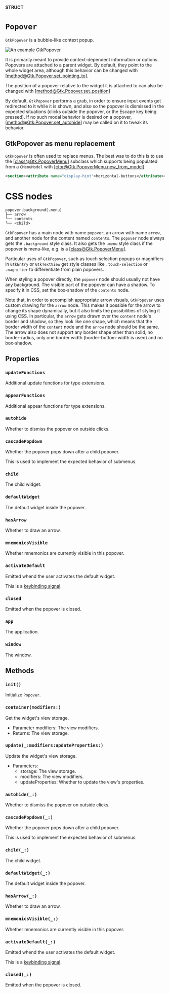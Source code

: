 **STRUCT**

# `Popover`

`GtkPopover` is a bubble-like context popup.

![An example GtkPopover](popover.png)

It is primarily meant to provide context-dependent information
or options. Popovers are attached to a parent widget. By default,
they point to the whole widget area, although this behavior can be
changed with [method@Gtk.Popover.set_pointing_to].

The position of a popover relative to the widget it is attached to
can also be changed with [method@Gtk.Popover.set_position]

By default, `GtkPopover` performs a grab, in order to ensure input
events get redirected to it while it is shown, and also so the popover
is dismissed in the expected situations (clicks outside the popover,
or the Escape key being pressed). If no such modal behavior is desired
on a popover, [method@Gtk.Popover.set_autohide] may be called on it to
tweak its behavior.

## GtkPopover as menu replacement

`GtkPopover` is often used to replace menus. The best was to do this
is to use the [class@Gtk.PopoverMenu] subclass which supports being
populated from a `GMenuModel` with [ctor@Gtk.PopoverMenu.new_from_model].

```xml
<section><attribute name="display-hint">horizontal-buttons</attribute><item><attribute name="label">Cut</attribute><attribute name="action">app.cut</attribute><attribute name="verb-icon">edit-cut-symbolic</attribute></item><item><attribute name="label">Copy</attribute><attribute name="action">app.copy</attribute><attribute name="verb-icon">edit-copy-symbolic</attribute></item><item><attribute name="label">Paste</attribute><attribute name="action">app.paste</attribute><attribute name="verb-icon">edit-paste-symbolic</attribute></item></section>
```

# CSS nodes

```
popover.background[.menu]
├── arrow
╰── contents
╰── <child>
```

`GtkPopover` has a main node with name `popover`, an arrow with name `arrow`,
and another node for the content named `contents`. The `popover` node always
gets the `.background` style class. It also gets the `.menu` style class
if the popover is menu-like, e.g. is a [class@Gtk.PopoverMenu].

Particular uses of `GtkPopover`, such as touch selection popups or
magnifiers in `GtkEntry` or `GtkTextView` get style classes like
`.touch-selection` or `.magnifier` to differentiate from plain popovers.

When styling a popover directly, the `popover` node should usually
not have any background. The visible part of the popover can have
a shadow. To specify it in CSS, set the box-shadow of the `contents` node.

Note that, in order to accomplish appropriate arrow visuals, `GtkPopover`
uses custom drawing for the `arrow` node. This makes it possible for the
arrow to change its shape dynamically, but it also limits the possibilities
of styling it using CSS. In particular, the `arrow` gets drawn over the
`content` node's border and shadow, so they look like one shape, which
means that the border width of the `content` node and the `arrow` node should
be the same. The arrow also does not support any border shape other than
solid, no border-radius, only one border width (border-bottom-width is
used) and no box-shadow.

## Properties
### `updateFunctions`

Additional update functions for type extensions.

### `appearFunctions`

Additional appear functions for type extensions.

### `autohide`

Whether to dismiss the popover on outside clicks.

### `cascadePopdown`

Whether the popover pops down after a child popover.

This is used to implement the expected behavior of submenus.

### `child`

The child widget.

### `defaultWidget`

The default widget inside the popover.

### `hasArrow`

Whether to draw an arrow.

### `mnemonicsVisible`

Whether mnemonics are currently visible in this popover.

### `activateDefault`

Emitted whend the user activates the default widget.

This is a [keybinding signal](class.SignalAction.html).

### `closed`

Emitted when the popover is closed.

### `app`

The application.

### `window`

The window.

## Methods
### `init()`

Initialize `Popover`.

### `container(modifiers:)`

Get the widget's view storage.
- Parameter modifiers: The view modifiers.
- Returns: The view storage.

### `update(_:modifiers:updateProperties:)`

Update the widget's view storage.
- Parameters:
    - storage: The view storage.
    - modifiers: The view modifiers.
    - updateProperties: Whether to update the view's properties.

### `autohide(_:)`

Whether to dismiss the popover on outside clicks.

### `cascadePopdown(_:)`

Whether the popover pops down after a child popover.

This is used to implement the expected behavior of submenus.

### `child(_:)`

The child widget.

### `defaultWidget(_:)`

The default widget inside the popover.

### `hasArrow(_:)`

Whether to draw an arrow.

### `mnemonicsVisible(_:)`

Whether mnemonics are currently visible in this popover.

### `activateDefault(_:)`

Emitted whend the user activates the default widget.

This is a [keybinding signal](class.SignalAction.html).

### `closed(_:)`

Emitted when the popover is closed.
